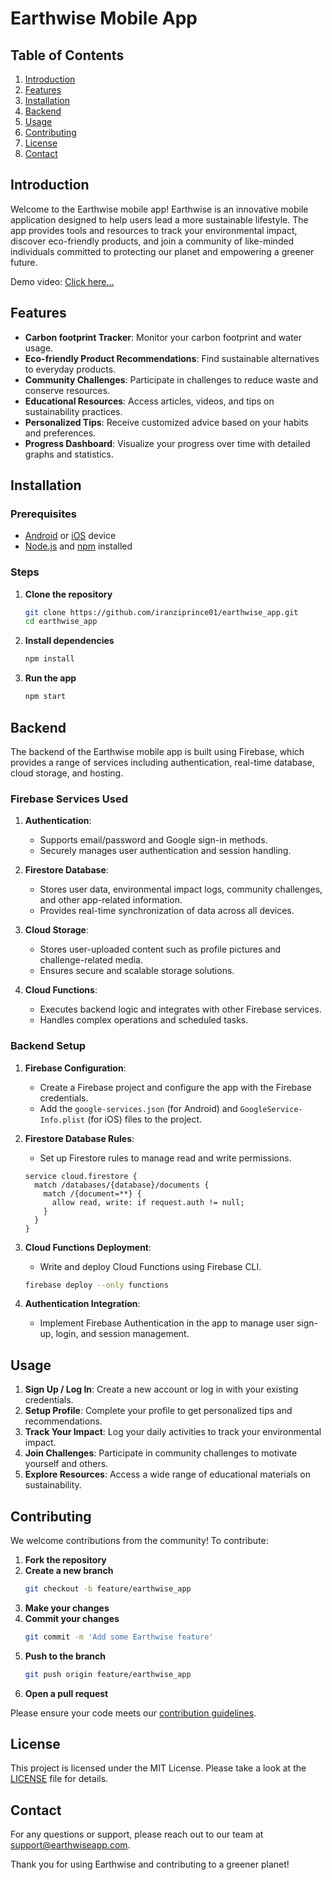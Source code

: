 # Earthwise Mobile App

## Table of Contents

1. [Introduction](#introduction)
2. [Features](#features)
3. [Installation](#installation)
4. [Backend](#backend)
5. [Usage](#usage)
6. [Contributing](#contributing)
7. [License](#license)
8. [Contact](#contact)

## Introduction

Welcome to the Earthwise mobile app! Earthwise is an innovative mobile application designed to help users lead a more sustainable lifestyle. The app provides tools and resources to track your environmental impact, discover eco-friendly products, and join a community of like-minded individuals committed to protecting our planet and empowering a greener future.

Demo video: [Click here...](https://drive.google.com/file/d/1cl0ZNuKb6JWnyEkKf7m_gmLZaiPLEtQ-/view?usp=sharing)

## Features

- **Carbon footprint Tracker**: Monitor your carbon footprint and water usage.
- **Eco-friendly Product Recommendations**: Find sustainable alternatives to everyday products.
- **Community Challenges**: Participate in challenges to reduce waste and conserve resources.
- **Educational Resources**: Access articles, videos, and tips on sustainability practices.
- **Personalized Tips**: Receive customized advice based on your habits and preferences.
- **Progress Dashboard**: Visualize your progress over time with detailed graphs and statistics.

## Installation

### Prerequisites

- [Android](https://developer.android.com/studio) or [iOS](https://developer.apple.com/xcode/) device
- [Node.js](https://nodejs.org/) and [npm](https://www.npmjs.com/) installed

### Steps

1. **Clone the repository**
    ```bash
    git clone https://github.com/iranziprince01/earthwise_app.git
    cd earthwise_app
    ```

2. **Install dependencies**
    ```bash
    npm install
    ```

3. **Run the app**
    ```bash
    npm start
    ```

## Backend

The backend of the Earthwise mobile app is built using Firebase, which provides a range of services including authentication, real-time database, cloud storage, and hosting.

### Firebase Services Used

1. **Authentication**: 
    - Supports email/password and Google sign-in methods.
    - Securely manages user authentication and session handling.

2. **Firestore Database**: 
    - Stores user data, environmental impact logs, community challenges, and other app-related information.
    - Provides real-time synchronization of data across all devices.

3. **Cloud Storage**: 
    - Stores user-uploaded content such as profile pictures and challenge-related media.
    - Ensures secure and scalable storage solutions.

4. **Cloud Functions**: 
    - Executes backend logic and integrates with other Firebase services.
    - Handles complex operations and scheduled tasks.

### Backend Setup

1. **Firebase Configuration**: 
    - Create a Firebase project and configure the app with the Firebase credentials.
    - Add the `google-services.json` (for Android) and `GoogleService-Info.plist` (for iOS) files to the project.

2. **Firestore Database Rules**: 
    - Set up Firestore rules to manage read and write permissions.
    ```plaintext
    service cloud.firestore {
      match /databases/{database}/documents {
        match /{document=**} {
          allow read, write: if request.auth != null;
        }
      }
    }
    ```

3. **Cloud Functions Deployment**: 
    - Write and deploy Cloud Functions using Firebase CLI.
    ```bash
    firebase deploy --only functions
    ```

4. **Authentication Integration**: 
    - Implement Firebase Authentication in the app to manage user sign-up, login, and session management.

## Usage

1. **Sign Up / Log In**: Create a new account or log in with your existing credentials.
2. **Setup Profile**: Complete your profile to get personalized tips and recommendations.
3. **Track Your Impact**: Log your daily activities to track your environmental impact.
4. **Join Challenges**: Participate in community challenges to motivate yourself and others.
5. **Explore Resources**: Access a wide range of educational materials on sustainability.

## Contributing

We welcome contributions from the community! To contribute:

1. **Fork the repository**
2. **Create a new branch**
    ```bash
    git checkout -b feature/earthwise_app
    ```
3. **Make your changes**
4. **Commit your changes**
    ```bash
    git commit -m 'Add some Earthwise feature'
    ```
5. **Push to the branch**
    ```bash
    git push origin feature/earthwise_app
    ```
6. **Open a pull request**

Please ensure your code meets our [contribution guidelines](CONTRIBUTING.md).

## License

This project is licensed under the MIT License. Please take a look at the [LICENSE](LICENSE) file for details.

## Contact

For any questions or support, please reach out to our team at [support@earthwiseapp.com](mailto:support@earthwiseapp.com).

Thank you for using Earthwise and contributing to a greener planet!
